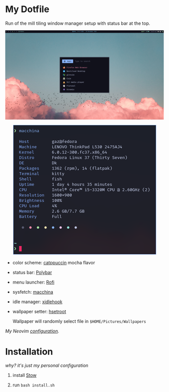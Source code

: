 # My Dotfile

Run of the mill tiling window manager setup with status bar at the top.

![desktop](./desktop.png)

<div styel="display:flex;" align="center">
    <img title="" src="./fetch.png" alt="fetch" data-align="inline">
</div>

- color scheme: [catppuccin](https://github.com/catppuccin/catppuccin) mocha flavor

- status bar: [Polybar](https://github.com/polybar/polybar/)

- menu launcher: [Rofi](https://github.com/davatorium/rofi/)

- sysfetch: [macchina](https://github.com/Macchina-CLI/macchina)

- idle manager: [xidlehook](https://github.com/jD91mZM2/xidlehook)

- wallpaper setter: [hsetroot](https://github.com/himdel/hsetroot)
  
  Wallpaper will randomly select file in `$HOME/Pictures/Wallpapers`

*My Neovim [configuration](https://github.com/GazDuckington/nvim).*

# Installation

*why? it's just my personal configuration*

1. install [Stow](https://github.com/aspiers/stow)

2. run `bash install.sh`
